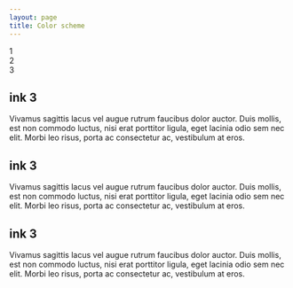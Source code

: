 ```yaml
---
layout: page
title: Color scheme
---
```


<div>
  <section>
    <div>1</div>
    <div>2</div>
    <div>3</div>
  </section>
  <section>
    <div>
      <h1>ink 3</h1>
      <p>
        Vivamus sagittis lacus vel augue rutrum faucibus dolor auctor. Duis mollis, est non commodo luctus, nisi erat porttitor ligula, eget lacinia odio sem nec elit. Morbi leo risus, porta ac consectetur ac, vestibulum at eros.
      </p>
    </div>
    <div>
      <h1>ink 3</h1>
      <p>
        Vivamus sagittis lacus vel augue rutrum faucibus dolor auctor. Duis mollis, est non commodo luctus, nisi erat porttitor ligula, eget lacinia odio sem nec elit. Morbi leo risus, porta ac consectetur ac, vestibulum at eros.
      </p>
    </div>
    <div>
      <h1>ink 3</h1>
      <p>
        Vivamus sagittis lacus vel augue rutrum faucibus dolor auctor. Duis mollis, est non commodo luctus, nisi erat porttitor ligula, eget lacinia odio sem nec elit. Morbi leo risus, porta ac consectetur ac, vestibulum at eros.
      </p>
    </div>
  </section>
</div>
